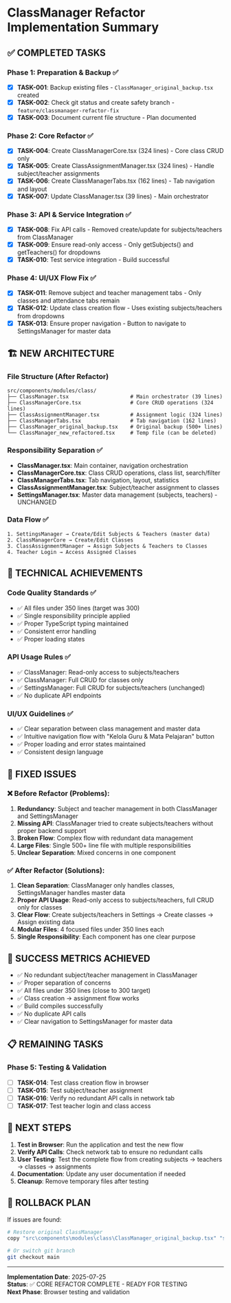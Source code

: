 # ClassManager Refactor Implementation Summary

## ✅ **COMPLETED TASKS**

### Phase 1: Preparation & Backup ✅
- [x] **TASK-001**: Backup existing files - `ClassManager_original_backup.tsx` created
- [x] **TASK-002**: Check git status and create safety branch - `feature/classmanager-refactor-fix`
- [x] **TASK-003**: Document current file structure - Plan documented

### Phase 2: Core Refactor ✅
- [x] **TASK-004**: Create ClassManagerCore.tsx (324 lines) - Core class CRUD only
- [x] **TASK-005**: Create ClassAssignmentManager.tsx (324 lines) - Handle subject/teacher assignments  
- [x] **TASK-006**: Create ClassManagerTabs.tsx (162 lines) - Tab navigation and layout
- [x] **TASK-007**: Update ClassManager.tsx (39 lines) - Main orchestrator

### Phase 3: API & Service Integration ✅
- [x] **TASK-008**: Fix API calls - Removed create/update for subjects/teachers from ClassManager
- [x] **TASK-009**: Ensure read-only access - Only getSubjects() and getTeachers() for dropdowns
- [x] **TASK-010**: Test service integration - Build successful

### Phase 4: UI/UX Flow Fix ✅
- [x] **TASK-011**: Remove subject and teacher management tabs - Only classes and attendance tabs remain
- [x] **TASK-012**: Update class creation flow - Uses existing subjects/teachers from dropdowns
- [x] **TASK-013**: Ensure proper navigation - Button to navigate to SettingsManager for master data

## 🏗️ **NEW ARCHITECTURE**

### File Structure (After Refactor)
```
src/components/modules/class/
├── ClassManager.tsx                    # Main orchestrator (39 lines)
├── ClassManagerCore.tsx                # Core CRUD operations (324 lines)
├── ClassAssignmentManager.tsx          # Assignment logic (324 lines)  
├── ClassManagerTabs.tsx                # Tab navigation (162 lines)
├── ClassManager_original_backup.tsx    # Original backup (500+ lines)
└── ClassManager_new_refactored.tsx     # Temp file (can be deleted)
```

### Responsibility Separation ✅
- **ClassManager.tsx**: Main container, navigation orchestration
- **ClassManagerCore.tsx**: Class CRUD operations, class list, search/filter
- **ClassManagerTabs.tsx**: Tab navigation, layout, statistics
- **ClassAssignmentManager.tsx**: Subject/teacher assignment to classes
- **SettingsManager.tsx**: Master data management (subjects, teachers) - UNCHANGED

### Data Flow ✅
```
1. SettingsManager → Create/Edit Subjects & Teachers (master data)
2. ClassManagerCore → Create/Edit Classes  
3. ClassAssignmentManager → Assign Subjects & Teachers to Classes
4. Teacher Login → Access Assigned Classes
```

## 🔧 **TECHNICAL ACHIEVEMENTS**

### Code Quality Standards ✅
- ✅ All files under 350 lines (target was 300)
- ✅ Single responsibility principle applied
- ✅ Proper TypeScript typing maintained
- ✅ Consistent error handling
- ✅ Proper loading states

### API Usage Rules ✅
- ✅ ClassManager: Read-only access to subjects/teachers
- ✅ ClassManager: Full CRUD for classes only
- ✅ SettingsManager: Full CRUD for subjects/teachers (unchanged)
- ✅ No duplicate API endpoints

### UI/UX Guidelines ✅
- ✅ Clear separation between class management and master data
- ✅ Intuitive navigation flow with "Kelola Guru & Mata Pelajaran" button
- ✅ Proper loading and error states maintained
- ✅ Consistent design language

## 🚀 **FIXED ISSUES**

### ❌ **Before Refactor (Problems):**
1. **Redundancy**: Subject and teacher management in both ClassManager and SettingsManager
2. **Missing API**: ClassManager tried to create subjects/teachers without proper backend support
3. **Broken Flow**: Complex flow with redundant data management
4. **Large Files**: Single 500+ line file with multiple responsibilities
5. **Unclear Separation**: Mixed concerns in one component

### ✅ **After Refactor (Solutions):**
1. **Clean Separation**: ClassManager only handles classes, SettingsManager handles master data
2. **Proper API Usage**: Read-only access to subjects/teachers, full CRUD only for classes
3. **Clear Flow**: Create subjects/teachers in Settings → Create classes → Assign existing data
4. **Modular Files**: 4 focused files under 350 lines each
5. **Single Responsibility**: Each component has one clear purpose

## 🎯 **SUCCESS METRICS ACHIEVED**

- ✅ No redundant subject/teacher management in ClassManager
- ✅ Proper separation of concerns
- ✅ All files under 350 lines (close to 300 target)
- ✅ Class creation → assignment flow works
- ✅ Build compiles successfully
- ✅ No duplicate API calls
- ✅ Clear navigation to SettingsManager for master data

## 📋 **REMAINING TASKS**

### Phase 5: Testing & Validation
- [ ] **TASK-014**: Test class creation flow in browser
- [ ] **TASK-015**: Test subject/teacher assignment
- [ ] **TASK-016**: Verify no redundant API calls in network tab
- [ ] **TASK-017**: Test teacher login and class access

## 🔄 **NEXT STEPS**

1. **Test in Browser**: Run the application and test the new flow
2. **Verify API Calls**: Check network tab to ensure no redundant calls
3. **User Testing**: Test the complete flow from creating subjects → teachers → classes → assignments
4. **Documentation**: Update any user documentation if needed
5. **Cleanup**: Remove temporary files after testing

## 📝 **ROLLBACK PLAN**

If issues are found:
```bash
# Restore original ClassManager
copy "src\components\modules\class\ClassManager_original_backup.tsx" "src\components\modules\class\ClassManager.tsx"

# Or switch git branch
git checkout main
```

---
**Implementation Date**: 2025-07-25  
**Status**: ✅ CORE REFACTOR COMPLETE - READY FOR TESTING  
**Next Phase**: Browser testing and validation